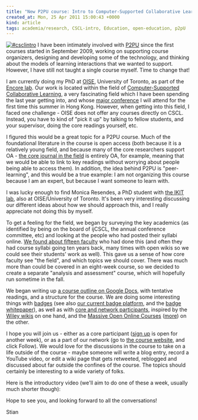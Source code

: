 ```yaml
---
title: "New P2PU course: Intro to Computer-Supported Collaborative Learning"
created_at: Mon, 25 Apr 2011 15:00:43 +0000
kind: article
tags: academia/research, CSCL-intro, Education, open-education, p2pU
---
```


[![](http://reganmian.net/blog/wp-content/uploads/2011/04/csclintro.jpg "#csclintro")](http://reganmian.net/blog/wp-content/uploads/2011/04/csclintro.jpg)
I have been intimately involved with [P2PU](http://p2pu.org) since the
first courses started in September 2009, working on supporting course
organizers, designing and developing some of the technology, and
thinking about the models of learning interactions that we wanted to
support. However, I have still not taught a single course myself. Time
to change that!

I am currently doing my PhD at [OISE](http://www.oise.utoronto.ca),
University of Toronto, as part of the [Encore
lab](http://encorelab.org/). Our work is located within the field of
[Computer-Supported Collaborative
Learning](http://en.wikipedia.org/wiki/Computer-supported_collaborative_learning),
a very fascinating field which I have been spending the last year
getting into, and whose [major
conference](http://www.isls.org/cscl2011/index.htm) I will attend for
the first time this summer in Hong Kong. However, when getting into this
field, I faced one challenge - OISE does not offer any courses directly
on CSCL. Instead, you have to kind of "pick it up" by talking to fellow
students, and your supervisor, doing the core readings yourself, etc.

I figured this would be a great topic for a P2PU course. Much of the
foundational literature in the course is open access (both because it is
a relatively young field, and because many of the core researchers
support OA - [the core journal in the field](http://ijcscl.org/) is
entirely OA, for example, meaning that we would be able to link to key
readings without worrying about people being able to access them). In
addition, the idea behind P2PU is "peer-learning", and this would be a
true example: I am not organizing this course because I am an expert,
but because I want someone to learn with.

I was lucky enough to find Monica Resendes, a PhD student with [the IKIT
lab](http://ikit.org/), also at OISE/University of Toronto. It's been
very interesting discussing our different ideas about how we should
approach this, and I really appreciate not doing this by myself.

To get a feeling for the field, we began by surveying the key academics
(as identified by being on the board of ijCSCL, the annual conference
committee, etc) and looking at the people who had posted their syllabi
online. [We found about fifteen faculty](http://pad.p2pu.org/cscl-intro)
who had done this (and often they had course syllabi going ten years
back, many times with open wikis so we could see their students' work as
well). This gave us a sense of how core faculty see "the field", and
which topics we should cover. There was much more than could be covered
in an eight-week course, so we decided to create a separate "analysis
and assessment" course, which will hopefully run sometime in the fall.

We began writing up [a course outline on Google
Docs](https://docs.google.com/document/d/1CH4hTowgZxIEE4KpXCrHLytzyTQKoj85_jbRpoVvY_w/edit?hl=en),
with tentative readings, and a structure for the course. We are doing
some interesting things with
[badges](http://new.p2pu.org/en/groups/introduction-to-the-field-of-computer-supported-co/content/how-to-participate-in-this-class/)
(see also [our current badge platform](http://badges.p2pu.org), and the
[badge whitepaper](http://bit.ly/badgepaper4)), as well as with [core
and network
participants](http://new.p2pu.org/en/groups/introduction-to-the-field-of-computer-supported-co/content/how-to-participate-in-this-class-2/),
inspired by the [Wiley wikis](http://opencontent.org/blog/archives/514)
on one hand, and the [Massive Open Online
Courses](http://blog.ouseful.info/2010/12/10/massive-open-online-courses-all-you-need-to-know/)
([more](http://www.unlimitedmagazine.com/2010/09/the-wild-world-of-massively-open-online-courses/))
on the other.

I hope you will join us - either as a core participant ([sign
up](http://new.p2pu.org/en/groups/introduction-to-the-field-of-computer-supported-co/content/sign-up/)
is open for another week), or as a part of our network (go to [the
course
website](http://new.p2pu.org/en/groups/introduction-to-the-field-of-computer-supported-co/),
and click Follow). We would love for the discussions in the course to
take on a life outside of the course - maybe someone will write a blog
entry, record a YouTube video, or edit a wiki page that gets retweeted,
reblogged and discussed about far outside the confines of the course.
The topics should certainly be interesting to a wide variety of folks.

Here is the introductory video (we'll aim to do one of these a week,
usually much shorter though):

Hope to see you, and looking forward to all the conversations!

Stian
